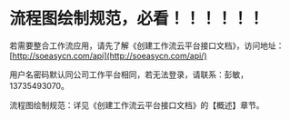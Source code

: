 # 流程图绘制规范，必看！！！！！！

若需要整合工作流应用，请先了解《创建工作流云平台接口文档》，访问地址：[http://soeasycn.com/api](http://soeasycn.com/api/) 

用户名密码默认同公司工作平台相同，若无法登录，请联系：彭敏，13735493070。



流程图绘制规范：详见《创建工作流云平台接口文档》的【概述】章节。

